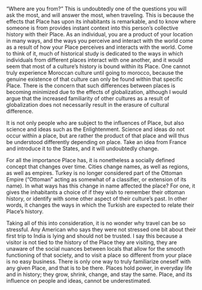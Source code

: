 “Where are you from?” This is undoubtedly one of the questions you will ask the most, and will answer the most, when traveling. This is because the effects that Place has upon its inhabitants is remarkable, and to know where someone is from provides instant context into this person’s collective history with their Place. As an individual, you are a product of your location in many ways, and the ways you perceive and interact with the world come as a result of how your Place perceives and interacts with the world. Come to think of it, much of historical study is dedicated to the ways in which individuals from different places interact with one another, and it would seem that most of a culture’s history is bound within its Place. One cannot truly experience Moroccan culture until going to morocco, because the genuine existence of that culture can only be found within that specific Place. There is the concern that such differences between places is becoming minimized due to the effects of globalization, although I would argue that the increased familiarity of other cultures as a result of globalization does not necessarily result in the erasure of cultural difference. 

It is not only people who are subject to the influences of Place, but also science and ideas such as the Enlightenment. Science and ideas do not occur within a place, but are rather the product of that place and will thus be understood differently depending on place. Take an idea from France and introduce it to the States, and it will undoubtedly change.

For all the importance Place has, it is nonetheless a socially defined concept that changes over time. Cities change names, as well as regions, as well as empires. Turkey is no longer considered part of the Ottoman Empire (“Ottoman” acting as somewhat of a classifier, or extension of its name). In what ways has this change in name affected the place? For one, it gives the inhabitants a choice of if they wish to remember their ottoman history, or identify with some other aspect of their culture’s past. In other words, it changes the ways in which the Turkish are expected to relate their Place’s history. 

Taking all of this into consideration, it is no wonder why travel can be so stressful. Any American who says they were not stressed one bit about their first trip to India is lying and should not be trusted. I say this because a visitor is not tied to the history of the Place they are visiting, they are unaware of the social nuances between locals that allow for the smooth functioning of that society, and to visit a place so different from your place is no easy business. There is only one way to truly familiarize oneself with any given Place, and that is to be there. Places hold power, in everyday life and in history; they grow, shrink, change, and stay the same. Place, and its influence on people and ideas, cannot be underestimated.

